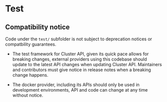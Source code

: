 # Test

## Compatibility notice

Code under the `test/` subfolder is not subject to deprecation notices or compatbility guarantees.

- The test framework for Cluster API, given its quick pace allows for breaking changes, external providers using this codebase should update to the latest API changes when updating Cluster API. Maintainers and contributors must give notice in release notes when a breaking change happens.

- The docker provider, including its APIs should only be used in development environments, API and code can change at any time without notice.

